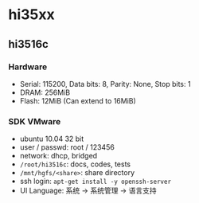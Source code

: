 hi35xx
======

## hi3516c

### Hardware
* Serial: 115200, Data bits: 8, Parity: None, Stop bits: 1
* DRAM: 256MiB
* Flash: 12MiB (Can extend to 16MiB)

### SDK VMware
* ubuntu 10.04 32 bit
* user / passwd: root / 123456
* network: dhcp, bridged
* `/root/hi3516c`: docs, codes, tests
* `/mnt/hgfs/<share>`: share directory
* ssh login: `apt-get install -y openssh-server`
* UI Language: 系统 -> 系统管理 -> 语言支持




